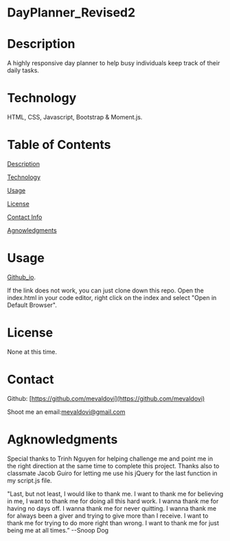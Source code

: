 # DayPlanner_Revised2

# Description
A highly responsive day planner to help busy individuals keep track of their daily tasks.


# Technology
HTML, CSS, Javascript, Bootstrap & Moment.js.


# Table of Contents
[Description](https://github.com/mevaldovi/DayPlanner_Revised2#Description)


[Technology](https://github.com/mevaldovi/DayPlanner_Revised2#Technology)


[Usage](https://github.com/mevaldovi/DayPlanner_Revised2#Usage)


[License](https://github.com/mevaldovi/DayPlanner_Revised2#License)


[Contact Info](https://github.com/mevaldovi/DayPlanner_Revised2#Contact)


[Agnowledgments](https://github.com/mevaldovi/DayPlanner_Revised2#Agknowledgments)


# Usage

[Github_io](). 

If the link does not work, you can just clone down this repo. Open the index.html in your code editor, right click on the index and select "Open in Default Browser".
# License
None at this time.

# Contact

Github: [https://github.com/mevaldovi](https://github.com/mevaldovi)

Shoot me an email:[mevaldovi@gmail.com](mailto:mevaldovi@gmail.com)

# Agknowledgments
Special thanks to Trinh Nguyen for helping challenge me and point me in the right direction at the same time to complete this project.
Thanks also to classmate Jacob Guiro for letting me use his jQuery for the last function in my script.js file.

"Last, but not least, I would like to thank me. I want to thank me for believing in me, I want to thank me for doing all this hard work. I wanna thank me for having no days off. I wanna thank me for never quitting. I wanna thank me for always been a giver and trying to give more than I receive. I want to thank me for trying to do more right than wrong. I want to thank me for just being me at all times.” --Snoop Dog